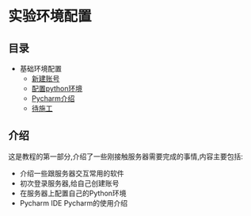# 实验环境配置

## 目录

* 基础环境配置
  * [新建账号](page1-1.md)
  * [配置python环境](page1-2.md)
  * [Pycharm介绍](page1-3.md)
  * [待施工](page1-4.md)

## 介绍

这是教程的第一部分,介绍了一些刚接触服务器需要完成的事情,内容主要包括:

- 介绍一些跟服务器交互常用的软件
- 初次登录服务器,给自己创建账号
- 在服务器上配置自己的Python环境
- Pycharm IDE Pycharm的使用介绍
